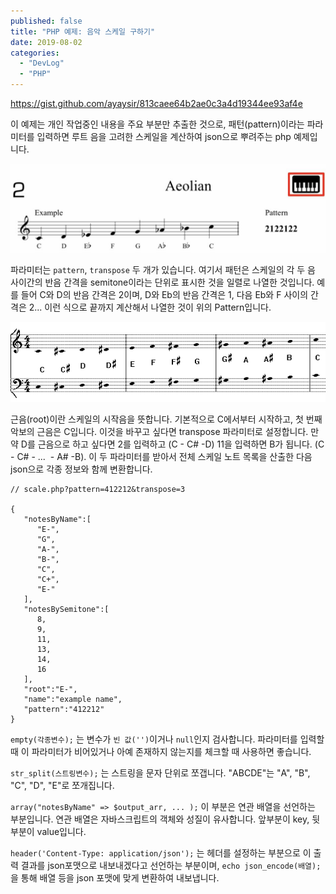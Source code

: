 ```yaml
---
published: false
title: "PHP 예제: 음악 스케일 구하기"
date: 2019-08-02
categories: 
  - "DevLog"
  - "PHP"
---
```


https://gist.github.com/ayaysir/813caee64b2ae0c3a4d19344ee93af4e

이 예제는 개인 작업중인 내용을 주요 부분만 추출한 것으로, 패턴(pattern)이라는 파라미터를 입력하면 루트 음을 고려한 스케일을 계산하여 json으로 뿌려주는 php 예제입니다.

 ![](/assets/img/wp-content/uploads/2019/08/fullsizeoutput_e40-1024x288.jpeg)

파라미터는 `pattern`, `transpose` 두 개가 있습니다. 여기서 패턴은 스케일의 각 두 음 사이간의 반음 간격을 semitone이라는 단위로 표시한 것을 일렬로 나열한 것입니다. 예를 들어 C와 D의 반음 간격은 2이며, D와 Eb의 반음 간격은 1, 다음 Eb와 F 사이의 간격은 2... 이런 식으로 끝까지 계산해서 나열한 것이 위의 Pattern입니다.

 ![](/assets/img/wp-content/uploads/2019/08/CCRASC.gif)

근음(root)이란 스케일의 시작음을 뜻합니다. 기본적으로 C에서부터 시작하고, 첫 번째 악보의 근음은 C입니다. 이것을 바꾸고 싶다면 transpose 파라미터로 설정합니다. 만약 D를 근음으로 하고 싶다면 2를 입력하고 (C - C# -D) 11을 입력하면 B가 됩니다. (C - C# - ...  - A# -B). 이 두 파라미터를 받아서 전체 스케일 노트 목록을 산출한 다음 json으로 각종 정보와 함께 변환합니다.

```
// scale.php?pattern=412212&transpose=3

{  
   "notesByName":[  
      "E-",
      "G",
      "A-",
      "B-",
      "C",
      "C+",
      "E-"
   ],
   "notesBySemitone":[  
      8,
      9,
      11,
      13,
      14,
      16
   ],
   "root":"E-",
   "name":"example name",
   "pattern":"412212"
}
```

`empty(각종변수);` 는 변수가 `빈 값('')`이거나 `null`인지 검사합니다. 파라미터를 입력할 때 이 파라미터가 비어있거나 아예 존재하지 않는지를 체크할 때 사용하면 좋습니다.

`str_split(스트링변수);` 는 스트링을 문자 단위로 쪼갭니다. "ABCDE"는 "A", "B", "C", "D", "E"로 쪼개집니다.

`array("notesByName" => $output_arr, ... );` 이 부분은 연관 배열을 선언하는 부분입니다. 연관 배열은 자바스크립트의 객체와 성질이 유사합니다. 앞부분이 key, 뒷부분이 value입니다.

`header('Content-Type: application/json');` 는 헤더를 설정하는 부분으로 이 출력 결과를 json포맷으로 내보내겠다고 선언하는 부분이며, `echo json_encode(배열);` 을 통해 배열 등을 json 포맷에 맞게 변환하여 내보냅니다.
